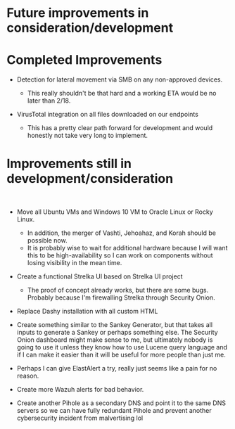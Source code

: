 # Future improvements in consideration/development

# Completed Improvements

* Detection for lateral movement via SMB on any non-approved devices.
  * This really shouldn't be that hard and a working ETA would be no later than 2/18.

* VirusTotal integration on all files downloaded on our endpoints
  * This has a pretty clear path forward for development and would honestly not take very long to implement.

# Improvements still in development/consideration
 
* Move all Ubuntu VMs and Windows 10 VM to Oracle Linux or Rocky Linux.
  * In addition, the merger of Vashti, Jehoahaz, and Korah should be possible now.
  * It is probably wise to wait for additional hardware because I will want this to be high-availability so I can work on components without losing visibility in the mean time.

* Create a functional Strelka UI based on Strelka UI project
  * The proof of concept already works, but there are some bugs. Probably because I'm firewalling Strelka through Security Onion.
 
* Replace Dashy installation with all custom HTML

* Create something similar to the Sankey Generator, but that takes all inputs to generate a Sankey or perhaps something else. The Security Onion dashboard might make sense to me, but ultimately nobody is going to use it unless they know how to use Lucene query language and if I can make it easier than it will be useful for more people than just me.

* Perhaps I can give ElastAlert a try, really just seems like a pain for no reason.

* Create more Wazuh alerts for bad behavior.

* Create another Pihole as a secondary DNS and point it to the same DNS servers so we can have fully redundant Pihole and prevent another cybersecurity incident from malvertising lol
